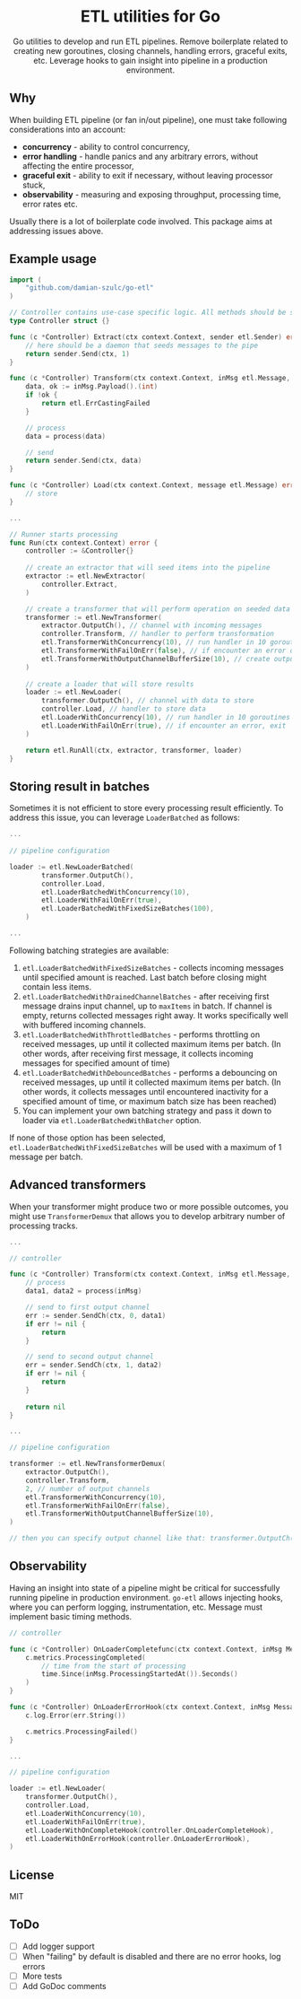 <h1 align="center">
  ETL utilities for Go
</h1>

<p align="center">
  Go utilities to develop and run ETL pipelines. Remove boilerplate related to creating new goroutines, closing channels, handling errors, graceful exits, etc. Leverage hooks to gain insight into pipeline in a production environment.  
</p>

## Why

When building ETL pipeline (or fan in/out pipeline), one must take following considerations into an account:

* **concurrency** - ability to control concurrency,
* **error handling** - handle panics and any arbitrary errors, without affecting the entire processor,
* **graceful exit** - ability to exit if necessary, without leaving processor stuck,
* **observability** - measuring and exposing throughput, processing time, error rates etc.

Usually there is a lot of boilerplate code involved. This package aims at addressing issues above.

## Example usage

```go
import (
    "github.com/damian-szulc/go-etl"
)

// Controller contains use-case specific logic. All methods should be safe to run concurrently
type Controller struct {}

func (c *Controller) Extract(ctx context.Context, sender etl.Sender) error {
    // here should be a daemon that seeds messages to the pipe
    return sender.Send(ctx, 1)
}

func (c *Controller) Transform(ctx context.Context, inMsg etl.Message, sender etl.Sender) error {
    data, ok := inMsg.Payload().(int)
    if !ok {
        return etl.ErrCastingFailed
    }

    // process
    data = process(data)

    // send
    return sender.Send(ctx, data)
}

func (c *Controller) Load(ctx context.Context, message etl.Message) error {
    // store
}

...

// Runner starts processing
func Run(ctx context.Context) error {
    controller := &Controller{}
    
    // create an extractor that will seed items into the pipeline
    extractor := etl.NewExtractor(
        controller.Extract,
    )

    // create a transformer that will perform operation on seeded data
    transformer := etl.NewTransformer(
        extractor.OutputCh(), // channel with incoming messages 
        controller.Transform, // handler to perform transformation
        etl.TransformerWithConcurrency(10), // run handler in 10 goroutines
        etl.TransformerWithFailOnErr(false), // if encounter an error during processing, ignore it. By default it exits processing
        etl.TransformerWithOutputChannelBufferSize(10), // create output channel with buffer size of 10
    )
    
    // create a loader that will store results 
    loader := etl.NewLoader(
        transformer.OutputCh(), // channel with data to store
        controller.Load, // handler to store data
        etl.LoaderWithConcurrency(10), // run handler in 10 goroutines
        etl.LoaderWithFailOnErr(true), // if encounter an error, exit
    )

    return etl.RunAll(ctx, extractor, transformer, loader)
}
```

## Storing result in batches

Sometimes it is not efficient to store every processing result efficiently. To address this issue, you can leverage `LoaderBatched` as follows:

```go
...
   
// pipeline configuration

loader := etl.NewLoaderBatched(
        transformer.OutputCh(),
        controller.Load,
        etl.LoaderBatchedWithConcurrency(10),
        etl.LoaderWithFailOnErr(true),
        etl.LoaderBatchedWithFixedSizeBatches(100),
    )

...
```

Following batching strategies are available:

1. `etl.LoaderBatchedWithFixedSizeBatches` - collects incoming messages until specified amount is reached. Last batch before closing might contain less items. 
2. `etl.LoaderBatchedWithDrainedChannelBatches` - after receiving first message drains input channel, up to `maxItems` in batch. If channel is empty, returns collected messages right away. It works specifically well with buffered incoming channels.
3. `etl.LoaderBatchedWithThrottledBatches` - performs throttling on received messages, up until it collected maximum items per batch. (In other words, after receiving first message, it collects incoming messages for specified amount of time) 
4. `etl.LoaderBatchedWithDebouncedBatches` - performs a debouncing on received messages, up until it collected maximum items per batch. (In other words, it collects messages until encountered inactivity for a specified amount of time, or maximum batch size has been reached) 
5. You can implement your own batching strategy and pass it down to loader via `etl.LoaderBatchedWithBatcher` option.

If none of those option has been selected, `etl.LoaderBatchedWithFixedSizeBatches` will be used with a maximum of 1 message per batch. 

## Advanced transformers

When your transformer might produce two or more possible outcomes, you might use `TransformerDemux` that allows you to develop arbitrary number of processing tracks.

```go
...   

// controller

func (c *Controller) Transform(ctx context.Context, inMsg etl.Message, sender etl.Sender) error {
    // process
    data1, data2 = process(inMsg)

    // send to first output channel
    err := sender.SendCh(ctx, 0, data1)
    if err != nil {
        return
    }

    // send to second output channel
    err = sender.SendCh(ctx, 1, data2)
    if err != nil {
        return
    }
    
    return nil
}

...

// pipeline configuration

transformer := etl.NewTransformerDemux(
    extractor.OutputCh(),
    controller.Transform,
    2, // number of output channels
    etl.TransformerWithConcurrency(10),
    etl.TransformerWithFailOnErr(false),
    etl.TransformerWithOutputChannelBufferSize(10),
)

// then you can specify output channel like that: transformer.OutputCh(0), transformer.OutputCh(1) 
``` 

## Observability

Having an insight into state of a pipeline might be critical for successfully running pipeline in production environment. `go-etl` allows injecting hooks, where you can perform logging, instrumentation, etc. Message must implement basic timing methods.

```go
// controller

func (c *Controller) OnLoaderCompletefunc(ctx context.Context, inMsg Message) {
    c.metrics.ProcessingCompleted(
        // time from the start of processing
        time.Since(inMsg.ProcessingStartedAt()).Seconds()
    )
}

func (c *Controller) OnLoaderErrorHook(ctx context.Context, inMsg Message, err error) {
    c.log.Error(err.String())

    c.metrics.ProcessingFailed()
}

...

// pipeline configuration

loader := etl.NewLoader(
    transformer.OutputCh(),
    controller.Load,
    etl.LoaderWithConcurrency(10),
    etl.LoaderWithFailOnErr(true),
    etl.LoaderWithOnCompleteHook(controller.OnLoaderCompleteHook),
    etl.LoaderWithOnErrorHook(controller.OnLoaderErrorHook),
)
```

## License

MIT 

## ToDo

- [ ] Add logger support
- [ ] When "failing" by default is disabled and there are no error hooks, log errors
- [ ] More tests
- [ ] Add GoDoc comments
